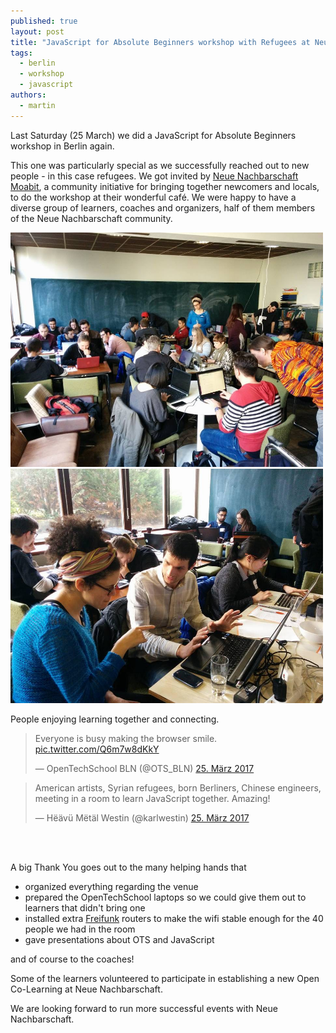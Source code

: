 ```yaml
---
published: true
layout: post
title: "JavaScript for Absolute Beginners workshop with Refugees at Neue Nachbarschaft Moabit"
tags:
  - berlin
  - workshop
  - javascript
authors:
  - martin
---
```


Last Saturday (25 March) we did a JavaScript for Absolute Beginners workshop in Berlin again.

This one was particularly special as we successfully reached out to new people - in this case refugees. We got invited by [Neue Nachbarschaft Moabit](http://neuenachbarschaft.de), a community initiative for bringing together newcomers and locals, to do the workshop at their wonderful café. We were happy to have a diverse group of learners, coaches and organizers, half of them members of the Neue Nachbarschaft community.

<img src="/assets/content/2017-04-01-js-workshop/01.jpg" width="500">
<img src="/assets/content/2017-04-01-js-workshop/02.jpg" width="500">

People enjoying learning together and connecting.

<blockquote class="twitter-tweet" data-lang="de"><p lang="en" dir="ltr">Everyone is busy making the browser smile. <a href="https://t.co/Q6m7w8dKkY">pic.twitter.com/Q6m7w8dKkY</a></p>&mdash; OpenTechSchool BLN (@OTS_BLN) <a href="https://twitter.com/OTS_BLN/status/845620526131433472">25. März 2017</a></blockquote> <script async src="//platform.twitter.com/widgets.js" charset="utf-8"></script>

<blockquote class="twitter-tweet" data-lang="de"><p lang="en" dir="ltr">American artists, Syrian refugees, born Berliners, Chinese engineers, meeting in a room to learn JavaScript together. Amazing!</p>&mdash; Hëävü Mëtäl Westin (@karlwestin) <a href="https://twitter.com/karlwestin/status/845694477138350086">25. März 2017</a></blockquote> <script async src="//platform.twitter.com/widgets.js" charset="utf-8"></script>

<br><br>

A big Thank You goes out to the many helping hands that

 - organized everything regarding the venue
 - prepared the OpenTechSchool laptops so we could give them out to learners that didn't bring one
 - installed extra [Freifunk](https://berlin.freifunk.net) routers to make the wifi stable enough for the 40 people we had in the room
 - gave presentations about OTS and JavaScript

and of course to the coaches!

Some of the learners volunteered to participate in establishing a new Open Co-Learning at Neue Nachbarschaft.

We are looking forward to run more successful events with Neue Nachbarschaft.
